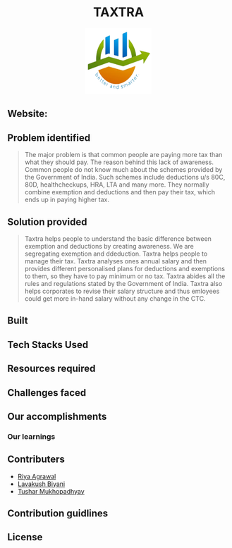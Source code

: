 
<h1 align="center">TAXTRA</h1>
<p align="center"><img src="img/logo.png" alt="Logo" width="150px" height="150px" hspace="10"/>
<!-- <p align="center">    
    <img src=https://img.shields.io/github/license/covidoff/covidoff>  
    <a href="http://makeapullrequest.com" target="_blank"><img src="https://img.shields.io/badge/PRs-welcome-brightgreen.svg?style=flat" alt="PRs Welcome"></a>
    <img alt="GitHub Forks" src="https://img.shields.io/github/forks/covidoff/covidoff">
    <img alt="GitHub pull requests" src="https://img.shields.io/github/issues-pr/covidoff/covidoff">
    <img alt="GitHub issues" src="https://img.shields.io/github/issues/covidoff/covidoff">
</p> -->


## Website: 


## Problem identified
>The major problem is that common people are paying more tax than what they should pay. The reason behind this lack of awareness. Common people do not know much about the schemes provided by the Government of India. Such schemes include deductions u/s 80C, 80D, healthcheckups, HRA, LTA and many more. They normally combine exemption and deductions and then pay their tax, which ends up in paying higher tax.


## Solution provided
> Taxtra helps people to understand the basic difference between exemption and deductions by creating awareness. We are segregating exemption and ddeduction. Taxtra helps people to manage their tax. Taxtra analyses ones annual salary and then provides different personalised plans for deductions and exemptions to them, so they have to pay minimum or no tax. Taxtra abides all the rules and regulations stated by the Government of India. Taxtra also helps corporates to revise their salary structure and thus emloyees could get more in-hand salary without any change in the CTC. 


## Built
>

## Tech Stacks Used

  <!-- - **FrontEnd:** HTML, CSS, JS, Bootstrap, SCSS, Streamlit, JQuery
  - **Backend:** Streamlit, Python, Heroku-CLI, Ajax
  - **Database:** JSON, Gspread-dataframe, Openpyxl, Gspread
  - **Tools:** Git, GitHub, VSCode
  - **API:** Google Drive API, Google Sheet API, Twitter API
  - **Skills:** Software Development, Web Scraping, Python Web Scripting, FrontEnd, Responsive Design Building -->

## Resources required 

<!-- > Medical Data, User resources
> Domain, Server, Streamlit Web Server Host Setup -->

## Challenges faced



## Our accomplishments


 ### Our learnings


## Contributers


- [Riya Agrawal](https://github.com/Riya500-git)
- [Lavakush Biyani](https://github.com/lavakush07)
- [Tushar Mukhopadhyay](https://github.com/snowstorm003)

## Contribution guidlines

<!-- Just go through the **[contribution guidelines](https://github.com/covidoff/covidoff/blob/main/CONTRIBUTING.md)** to get started with your contributions. -->

## License


